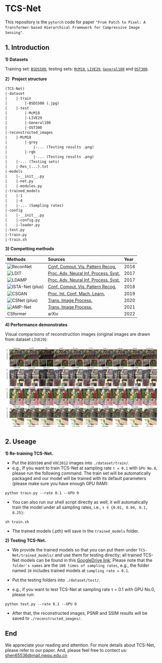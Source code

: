 # TCS-Net
This repository is the `pytorch` code for paper `"From Patch to Pixel: A Transformer-based Hierarchical Framework for Compressive Image Sensing"`.  
## 1. Introduction ##
**1) Datasets**  

Training set: [`BSDS500`](https://www2.eecs.berkeley.edu/Research/Projects/CS/vision/grouping/resources.html), testing sets: [`McM18`](https://www4.comp.polyu.edu.hk/~cslzhang/CDM_Dataset.html), [`LIVE29`](http://live.ece.utexas.edu/research/Quality/), [`General100`](http://mmlab.ie.cuhk.edu.hk/projects/FSRCNN.html) and [`OST300`](http://mmlab.ie.cuhk.edu.hk/projects/SFTGAN/).  

**2）Project structure**
```
(TCS-Net)
|-dataset
|    |-train  
|        |-BSDS500 (.jpg)  
|    |-test  
|        |-McM18  
|        |-LIVE29  
|        |-General100  
|        |-OST300  
|-reconstructed_images
|    |-McM18
|        |-grey
|            |-... (Testing results .png)
|        |-rgb
|            |-... (Testing results .png)
|    |-... (Testing sets)
|    |-Res_(...).txt
|-models
|    |-__init__.py  
|    |-net.py  
|    |-modules.py  
|-trained_models  
|    |-1  
|    |-4  
|    |-... (Sampling rates)
|-config 
|    |-__init__.py  
|    |-config.py  
|    |-loader.py  
|-test.py  
|-train.py
|-train.sh
```

**3) Competting methods**  

|Methods|Sources|Year|
|:----|:----|:----|
| ![ReconNet](https://latex.codecogs.com/svg.image?\textbf{ReconNet})| [Conf. Comput. Vis. Pattern Recog.](https://ieeexplore.ieee.org/document/7780424/) | 2016 |
| ![LDIT](https://latex.codecogs.com/svg.image?\textbf{LDIT}) | [Proc. Adv. Neural Inf. Process. Syst.](https://dl.acm.org/doi/10.5555/3294771.3294940) | 2017 |
| ![LDAMP](https://latex.codecogs.com/svg.image?\textbf{LDAMP}) | [Proc. Adv. Neural Inf. Process. Syst.](https://dl.acm.org/doi/10.5555/3294771.3294940) | 2017 |
| ![ISTA-Net (plus)](https://latex.codecogs.com/svg.image?\textbf{ISTA-Net}^{&plus;}) | [Conf. Comput. Vis. Pattern Recog.](https://ieeexplore.ieee.org/document/8578294) | 2018 |
| ![CSGAN](https://latex.codecogs.com/svg.image?\textbf{CSGAN}) | [Proc. Int. Conf. Mach. Learn.](http://proceedings.mlr.press/v97/wu19d.html) | 2019 |
| ![CSNet (plus)](https://latex.codecogs.com/svg.image?\textbf{CSNet}^{&plus;}) | [Trans. Image Process.](https://ieeexplore.ieee.org/document/8765626/) | 2020 |
| ![AMP-Net](https://latex.codecogs.com/svg.image?\textbf{AMP-Net}) | [Trans. Image Process.](https://ieeexplore.ieee.org/document/9298950) | 2021 |
|CSformer| arXiv | 2022 |


**4) Performance demonstrates**  

Visual comparisons of reconstruction images (original images are drawn from dataset `LIVE29`):

<div align=center><img src="https://github.com/CompressiveLab/TCS-Net/blob/main/sample/rgb.png"/></div>  

## 2. Useage ##  
**1) Re-training TCS-Net.**  

* Put the `BSDS500` and `VOC2012` images into `./dataset/train/`.  
* e.g., If you want to train TCS-Net at sampling rate `τ = 0.1` with `GPU No.0`, please run the following command. The train set will be automatically packaged and our model will be trained with its default parameters (please make sure you have enough GPU RAM):  
```
python train.py --rate 0.1 --GPU 0
```
* You can also run our shell script directly as well, it will automatically train the model under all sampling rates, i.e., `τ ∈ {0.01, 0.04, 0.1, 0.25}`:  
```
sh train.sh
```
* The trained models (.pth) will save in the `trained_models` folder.

**2) Testing TCS-Net.**  
* We provide the trained models so that you can put them under `TCS-Net/trained_models/` and use them for testing directly; all trained TCS-Net models can be found in this [GoogleDrive link](https://drive.google.com/drive/folders/15dRG29V51i8rVraz8TkHtev7N3jLkx0U?usp=sharing); Please note that the `folder's names` are the `100 times of sampling rates`, e.g., the folder named `10` includes trained models at `sampling rate = 0.1`.  

* Put the testing folders into `./dataset/test/`.  
* e.g., if you want to test TCS-Net at sampling rate τ = 0.1 with GPU No.0, please run:  
```
python test.py --rate 0.1 --GPU 0
```  
* After that, the reconstructed images, PSNR and SSIM results will be saved to `./reconstructed_images/`.  
## End ##  

We appreciate your reading and attention. For more details about TCS-Net, please refer to our paper.  And, please feel free to contect us: shen65536@mail.nwpu.edu.cn
